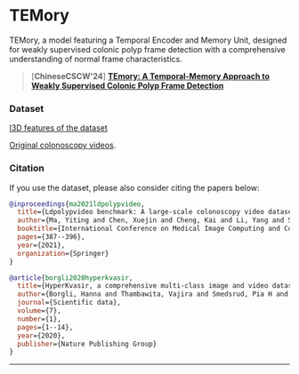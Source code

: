 # TEMory
TEMory, a model featuring a Temporal Encoder and Memory Unit, designed for weakly supervised colonic polyp frame detection with a comprehensive understanding of normal frame characteristics.
> [**ChineseCSCW'24**] [**TEmory: A Temporal-Memory Approach to Weakly Supervised Colonic Polyp Frame Detection**](https://link.springer.com/chapter/10.1007/978-981-96-2373-0_27)
>
>

### Dataset

[I3D features of the dataset](https://drive.google.com/file/d/1-2tYeNybZx2Trrj-76MThq__Tf71eKD3/view?usp=sharing) 
>
[Original colonoscopy videos](https://drive.google.com/file/d/1PTQdluckHm7aeVzgRHuoTTpz-Sum7xmF/view?usp=sharing).

### Citation

If you use the dataset, please also consider citing the papers below:
```bibtex
@inproceedings{ma2021ldpolypvideo,
  title={Ldpolypvideo benchmark: A large-scale colonoscopy video dataset of diverse polyps},
  author={Ma, Yiting and Chen, Xuejin and Cheng, Kai and Li, Yang and Sun, Bin},
  booktitle={International Conference on Medical Image Computing and Computer-Assisted Intervention},
  pages={387--396},
  year={2021},
  organization={Springer}
}
```
```bibtex
@article{borgli2020hyperkvasir,
  title={HyperKvasir, a comprehensive multi-class image and video dataset for gastrointestinal endoscopy},
  author={Borgli, Hanna and Thambawita, Vajira and Smedsrud, Pia H and Hicks, Steven and Jha, Debesh and Eskeland, Sigrun L and Randel, Kristin Ranheim and Pogorelov, Konstantin and Lux, Mathias and Nguyen, Duc Tien Dang and others},
  journal={Scientific data},
  volume={7},
  number={1},
  pages={1--14},
  year={2020},
  publisher={Nature Publishing Group}
}
```
---

